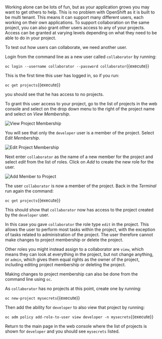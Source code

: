 Working alone can be lots of fun, but as your application grows you may want to get others to help. This is no problem with OpenShift as it is built to be multi tenant. This means it can support many different users, each working on their own applications. To support collaboration on the same project, you can also grant other users access to any of your projects. Access can be granted at varying levels depending on what they need to be able to do in your project.

To test out how users can collaborate, we need another user.

Login from the command line as a new user called ``collaborator`` by running:

``oc login --username collaborator --password collaborator``{{execute}}

This is the first time this user has logged in, so if you run:

``oc get projects``{{execute}}

you should see that he has access to no projects.

To grant this user access to your project, go to the list of projects in the web console and select on the drop down menu to the right of the project name and select on _View Membership_.

![View Project Membership](../../assets/introduction/cluster-access/03-view-project-membership.png)

You will see that only the ``developer`` user is a member of the project. Select _Edit Membership_.

![Edit Project Membership](../../assets/introduction/cluster-access/03-edit-project-membership.png)

Next enter ``collaborator`` as the name of a new member for the project and select _edit_ from the list of roles. Click on _Add_ to create the new role for the user.

![Add Member to Project](../../assets/introduction/cluster-access/03-add-member-to-project.png)

The user ``collaborator`` is now a member of the project. Back in the _Terminal_ run again the command:

``oc get projects``{{execute}}

This should show that ``collaborator`` now has access to the project created by the ``developer`` user.

In this case you gave ``collaborator`` the role type ``edit`` in the project. This allows the user to perform most tasks within the project, with the exception of tasks related to administration of the project. The user therefore cannot make changes to project membership or delete the project.

Other roles you might instead assign to a collaborator are ``view``, which means they can look at everything in the project, but not change anything, or ``admin``, which gives them equal rights as the owner of the project, including editing project membership or deleting the project.

Making changes to project membership can also be done from the command line using ``oc``.

As ``collaborator`` has no projects at this point, create one by running:

``oc new-project mysecrets``{{execute}}

Then add the ability for ``developer`` to also view that project by running:

``oc adm policy add-role-to-user view developer -n mysecrets``{{execute}}

Return to the main page in the web console where the list of projects is shown for ``developer`` and you should
see ``mysecrets`` listed.

